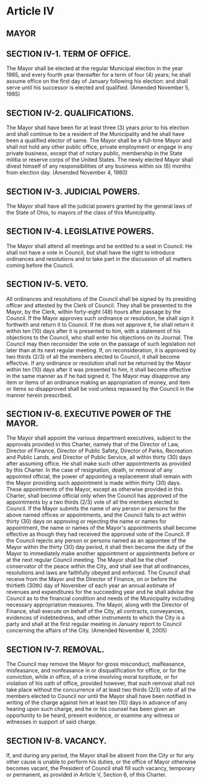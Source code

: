 
Article IV
==========

MAYOR
-----

SECTION IV-1.  TERM OF OFFICE.
------------------------------

The Mayor shall be elected at the regular Municipal election in the year 1985, and every fourth year thereafter for a term of four (4) years; he shall assume office on the first day of January following his election:  and shall serve until his successor is elected and qualified.
(Amended November 5, 1985)

SECTION IV-2.  QUALIFICATIONS.
------------------------------

The Mayor shall have been for at least three (3) years prior to his election and shall continue to be a resident of the Municipality and he shall have been a qualified elector of same.  The Mayor shall be a full-time Mayor and shall not hold any other public office, private employment or engage in any private business, except that of notary public, membership in the State militia or reserve corps of the United States.  The newly elected Mayor shall divest himself of any responsibilities of any business within six (6) months from election day.
(Amended November 4, 1980)

SECTION IV-3.  JUDICIAL POWERS.
-------------------------------

The Mayor shall have all the judicial powers granted by the general laws of the State of Ohio, to mayors of the class of this Municipality.

SECTION IV-4.  LEGISLATIVE POWERS.
----------------------------------

The Mayor shall attend all meetings and be entitled to a seat in Council.  He shall not have a vote in Council, but shall have the right to introduce ordinances and resolutions and to take part in the discussion of all matters coming before the Council.

SECTION IV-5.  VETO.
--------------------

All ordinances and resolutions of the Council shall be signed by its presiding officer and attested by the Clerk of Council.  They shall be presented to the Mayor, by the Clerk, within forty-eight (48) hours after passage by the Council.  If the Mayor approves such ordinance or resolution, he shall sign it forthwith and return it to Council.  If he does not approve it, he shall return it within ten (10) days after it is presented to him, with a statement of his objections to the Council, who shall enter his objections on its Journal.  The Council may then reconsider the vote on the passage of such legislation not later than at its next regular meeting.  If, on reconsideration, it is approved by two thirds (2/3) of all the members elected to Council, it shall become effective.  If any ordinance or resolution shall not be returned by the Mayor within ten (10) days after it was presented to him, it shall become effective in the same manner as if he had signed it.  The Mayor may disapprove any item or items of an ordinance making an appropriation of money, and item or items so disapproved shall be void unless repassed by the Council in the manner herein prescribed.

SECTION IV-6.  EXECUTIVE POWER OF THE MAYOR.
--------------------------------------------

The Mayor shall appoint the various department executives, subject to the approvals provided in this Charter, namely that of the Director of Law, Director of Finance, Director of Public Safety, Director of Parks, Recreation and Public Lands, and Director of Public Service, all within thirty (30) days after assuming office.  He shall make such other appointments as provided by this Charter.  In the case of resignation, death, or removal of any appointed official, the power of appointing a replacement shall remain with the Mayor providing such appointment is made within thirty (30) days.  These appointments of the Mayor, except as otherwise provided in this Charter, shall become official only when the Council has approved of the appointments by a two thirds (2/3) vote of all the members elected to Council.  If the Mayor submits the name of any person or persons for the above named offices or appointments, and the Council fails to act within thirty (30) days on approving or rejecting the name or names for appointment, the name or names of the Mayor's appointments shall become effective as though they had received the approved vote of the Council.  If the Council rejects any person or persons named as an appointee of the Mayor within the thirty (30) day period, it shall then become the duty of the Mayor to immediately make another appointment or appointments before or at the next regular Council meeting.  The Mayor shall be the chief conservator of the peace within the City, and shall see that all ordinances, resolutions and laws are faithfully obeyed and enforced.  The Council shall receive from the Mayor and the Director of Finance, on or before the thirtieth (30th) day of November of each year an annual estimate of revenues and expenditures for the succeeding year and he shall advise the Council as to the financial condition and needs of the Municipality including necessary  appropriation measures.  The Mayor, along with the Director of Finance, shall execute on behalf of the City, all contracts, conveyances, evidences of indebtedness, and other instruments to which the City is a party and shall at the first regular meeting in January report to Council concerning the affairs of the City.  (Amended November 8, 2005)

SECTION IV-7.  REMOVAL.
-----------------------

The Council may remove the Mayor for gross misconduct, malfeasance, misfeasance, and nonfeasance in or disqualification for office, or for the conviction, while in office, of a crime involving moral turpitude, or for violation of his oath of office, provided however, that such removal shall not take place without the concurrence of at least two thirds (2/3) vote of all the members elected to Council nor until the Mayor shall have been notified in writing of the charge against him at least ten (10) days in advance of any hearing upon such charge, and he or his counsel has been given an opportunity to be heard, present evidence, or examine any witness or witnesses in support of said charge.

SECTION IV-8.  VACANCY.
-----------------------

If, and during any period, the Mayor shall be absent from the City or for any other cause is unable to perform his duties, or the office of Mayor otherwise becomes vacant, the President of Council shall fill such vacancy, temporary or permanent, as provided in Article V, Section 6, of this Charter.
